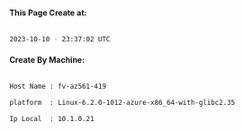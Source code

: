 
   
#### This Page Create at:

```bash

2023-10-10 - 23:37:02 UTC

```

#### Create By Machine:

```bash

Host Name : fv-az561-419

platform  : Linux-6.2.0-1012-azure-x86_64-with-glibc2.35

Ip Local  : 10.1.0.21

```

